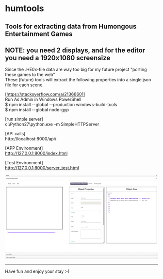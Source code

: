 # humtools
Tools for extracting data from Humongous Entertainment Games
------------
NOTE: you need 2 displays, and for the editor you need a 1920x1080 screensize
------------
Since the .HE0x-file data are way too big for my future project "porting these games to the web"  
These (future) tools will extract the following properties into a single json file for each scene.


[https://stackoverflow.com/a/21366601]  
Run As Admin in Windows PowerShell  
$ npm install --global --production windows-build-tools  
$ npm install --global node-gyp  

[run simple server]  
c:\Python27\python.exe -m SimpleHTTPServer

[API calls]  
http://localhost:8000/api/  

[APP Environment]  
http://127.0.0.1:8000/index.html

[Test Environment]  
http://127.0.0.1:8000/server_test.html


![Editor V0.1](img/editor01.png)

  
*********************************
Have fun and enjoy your stay :-)
